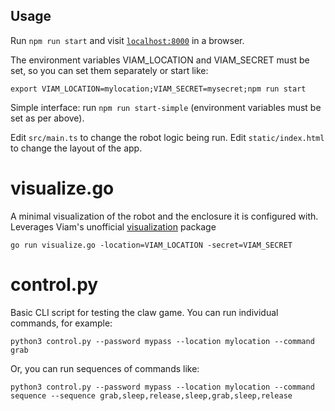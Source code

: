 ## Usage

Run `npm run start` and visit [`localhost:8000`](localhost:8000) in a browser.  

The environment variables VIAM_LOCATION and VIAM_SECRET must be set, so you can set them separately or start like:

`export VIAM_LOCATION=mylocation;VIAM_SECRET=mysecret;npm run start`

Simple interface: run `npm run start-simple` (environment variables must be set as per above).

Edit `src/main.ts` to change the robot logic being run. Edit `static/index.html` to change the layout of the app.

# visualize.go

A minimal visualization of the robot and the enclosure it is configured with.  Leverages Viam's unofficial [visualization](https://github.com/viamrobotics/visualization) package 

`go run visualize.go -location=VIAM_LOCATION -secret=VIAM_SECRET`

# control.py

Basic CLI script for testing the claw game.  You can run individual commands, for example:

`python3 control.py --password mypass --location mylocation --command grab`

Or, you can run sequences of commands like:

`python3 control.py --password mypass --location mylocation --command sequence --sequence grab,sleep,release,sleep,grab,sleep,release`
